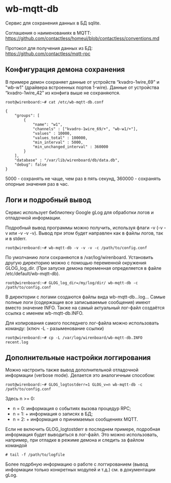 wb-mqtt-db
==========

Сервис для сохранения данных в БД sqlite.

Соглашения о наименованиях в MQTT: https://github.com/contactless/homeui/blob/contactless/conventions.md

Протокол для получения данных из БД: https://github.com/contactless/mqtt-rpc


Конфигурация демона сохранения
------------------------------

В примере демон сохраняет данные от устройств “kvadro-1wire_69" и "wb-w1" (драйвера встроенных портов 1-wire). 
Данные от устройства “kvadro-1wire_42” из конфига выше не сохраняются.

```
root@wirenboard:~# cat /etc/wb-mqtt-db.conf
```

```
{
	"groups": [
    	{
            "name": "w1",
        	"channels" : ["kvadro-1wire_69/+", "wb-w1/+"],
        	"values" : 10000,
        	"values_total" : 100000,
        	"min_interval" : 5000,
        	"min_unchanged_interval" : 360000
    	}
	],
	"database" : "/var/lib/wirenboard/db/data.db",
    "debug": false
}
```



5000 - сохранять не чаще, чем раз в пять секунд, 360000 - сохранять опорные значения раз в час.


Логи и подробный вывод
----------------------

Сервис использует библиотеку Google gLog для обработки логов и отладочной информации.

Подробный вывод программы можно получить, используя флаги -v (-v -v или -v -v -v). Вывод при этом будет направлен 
как в файлы логов, так и в stderr.

```
root@wirenboard:~# wb-mqtt-db -v -v -v -c /path/to/config.conf
```

По умолчанию логи сохраняются в /var/log/wirenboard. Установить другую директорию можно с помощью переменной окружения
GLOG\_log\_dir. (При запуске демона переменная определяется в файле /etc/default/wb-mqtt-db).

```
root@wirenboard:~# GLOG_log_dir=/my/log/dir/ wb-mqtt-db -c /path/to/config.conf
```

В директории с логами создаются файлы вида wb-mqtt-db.<hostname>.<user>.log.<level>.<timestamp>. Самые полные логи (содержащие
все записываемые сообщения) имеют вместо <level> значение INFO. Также на самый актуальный лог-файл создаётся ссылка с именем
wb-mqtt-db.INFO. 

Для копирования самого последнего лог-файла можно использовать команду: (ключ -L - разыменование ссылки)

```
root@wirenboard:~# cp -L /var/log/wirenboard/wb-mqtt-db.INFO recent.log
```


Дополнительные настройки логгирования
-------------------------------------

Можно настроить также вывод дополнительной отладочной информации (verbose mode). Делается это аналогичным способом:

```
root@wirenboard:~# GLOG_logtostderr=1 GLOG_v=n wb-mqtt-db -c /path/to/config.conf
````

Здесь n >= 0:

* n = 0: информация о событиях вызова процедур RPC;
* n = 1: + информация о записях в БД;
* n = 2: + информация о принимаемых сообщениях MQTT.

Если не включить GLOG_logtostderr в последнем примере, подробная информация будет выводиться в лог-файл.
Это можно использовать, например, при отладке в режиме демона и следить за файлом командой

```
# tail -f /path/to/logfile
```

Более подрбную информацию о работе с логгированием (вывод информации только конкретных модулей и т.д.)
см. в документации gLog.
